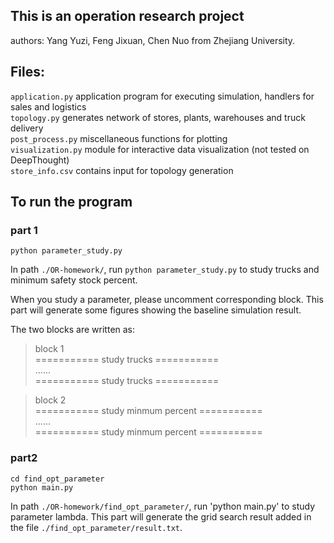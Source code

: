 ## This is an operation research project
authors: Yang Yuzi, Feng Jixuan, Chen Nuo from Zhejiang University.

## Files:
`application.py`	        application program for executing simulation, handlers for sales and logistics\
`topology.py`    		generates network of stores, plants, warehouses and truck delivery\
`post_process.py`	        miscellaneous functions for plotting\
`visualization.py`        module for interactive data visualization (not tested on DeepThought) \
`store_info.csv`          contains input for topology generation

## To run the program
### part 1
```
python parameter_study.py
```
In path `./OR-homework/`, run `python parameter_study.py` to study trucks and minimum safety stock percent. 

When you study a parameter, please uncomment corresponding block. This part will generate some figures showing the baseline simulation result.

The two blocks are written as:
> block 1\
=========== study trucks ===========\
>......\
>=========== study trucks ===========

>block 2\
>=========== study minmum percent ===========\
>......\
>=========== study minmum percent ===========

### part2
```
cd find_opt_parameter
python main.py
```
In path `./OR-homework/find_opt_parameter/`, run 'python main.py' to study parameter lambda. This part will generate the grid search result added in the file `./find_opt_parameter/result.txt`.